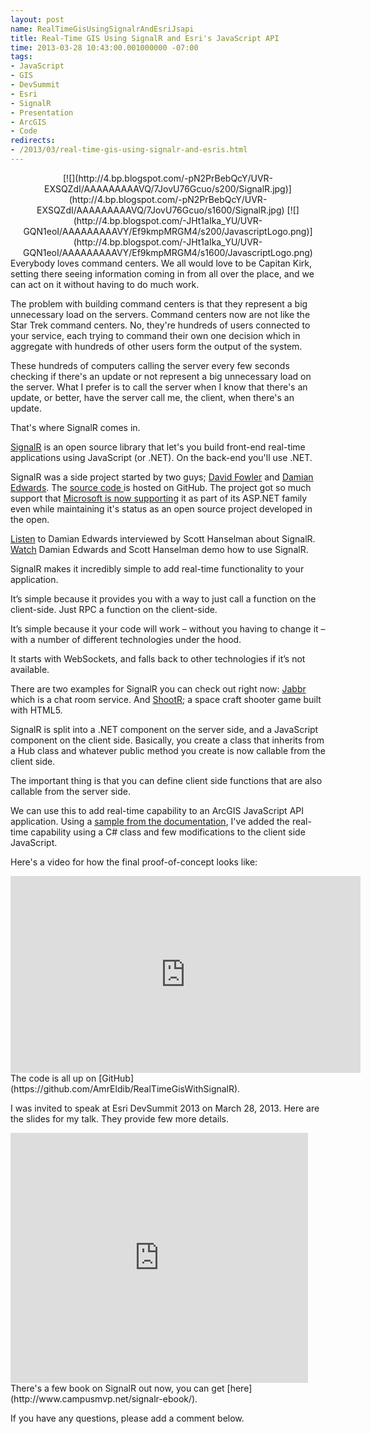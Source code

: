 ```yaml
---
layout: post
name: RealTimeGisUsingSignalrAndEsriJsapi
title: Real-Time GIS Using SignalR and Esri's JavaScript API
time: 2013-03-28 10:43:00.001000000 -07:00
tags:
- JavaScript
- GIS
- DevSummit
- Esri
- SignalR
- Presentation
- ArcGIS
- Code
redirects:
- /2013/03/real-time-gis-using-signalr-and-esris.html
---
```

<div class="separator" style="clear: both; text-align: center;">[![](http://4.bp.blogspot.com/-pN2PrBebQcY/UVR-EXSQZdI/AAAAAAAAAVQ/7JovU76Gcuo/s200/SignalR.jpg)](http://4.bp.blogspot.com/-pN2PrBebQcY/UVR-EXSQZdI/AAAAAAAAAVQ/7JovU76Gcuo/s1600/SignalR.jpg) [![](http://4.bp.blogspot.com/-JHt1aIka_YU/UVR-GQN1eoI/AAAAAAAAAVY/Ef9kmpMRGM4/s200/JavascriptLogo.png)](http://4.bp.blogspot.com/-JHt1aIka_YU/UVR-GQN1eoI/AAAAAAAAAVY/Ef9kmpMRGM4/s1600/JavascriptLogo.png)</div>Everybody loves command centers. We all would love to be Capitan Kirk, setting there seeing information coming in from all over the place, and we can act on it without having to do much work.

The problem with building command centers is that they represent a big unnecessary load on the servers. Command centers now are not like the Star Trek command centers. No, they're hundreds of users connected to your service, each trying to command their own one decision which in aggregate with hundreds of other users form the output of the system.

These hundreds of computers calling the server every few seconds checking if there's an update or not represent a big unnecessary load on the server. What I prefer is to call the server when I know that there's an update, or better, have the server call me, the client, when there's an update.

That's where SignalR comes in.

[SignalR](http://signalr.net/) is an open source library that let's you build front-end real-time applications using JavaScript (or .NET). On the back-end you'll use .NET.

SignalR was a side project started by two guys; [David Fowler](https://twitter.com/davidfowl) and [Damian Edwards](https://twitter.com/DamianEdwards). The [source code ](https://github.com/SignalR/SignalR)is hosted on <span id="goog_1340908699"></span>GitHub<span id="goog_1340908700"></span>. The project got so much support that [Microsoft is now supporting](http://www.asp.net/signalr/open-source) it as part of its ASP.NET family even while maintaining it's status as an open source project developed in the open.

[Listen](http://www.hanselminutes.com/352/making-open-source-work-at-microsoft-with-signalr-and-damian-edwards) to Damian Edwards interviewed by Scott Hanselman about SignalR.
[Watch](http://channel9.msdn.com/Series/Building-Web-Apps-with-ASP-NET-Jump-Start/Building-Web-Apps-with-ASPNET-Jump-Start-08-Real-time-Communication-with-SignalR) Damian Edwards and Scott Hanselman demo how to use SignalR.

SignalR makes it incredibly simple to add real-time functionality to your application.

It’s simple because it provides you with a way to just call a function on the client-side. Just RPC a function on the client-side.

It’s simple because it your code will work – without you having to change it – with a number of different technologies under the hood.

It starts with WebSockets, and falls back to other technologies if it’s not available.

There are two examples for SignalR you can check out right now: [Jabbr](http://jabbr.net/) which is a chat room service. And [ShootR](http://shootr.signalr.net/); a space craft shooter game built with HTML5.

SignalR is split into a .NET component on the server side, and a JavaScript component on the client side. Basically, you create a class that inherits from a Hub class and whatever public method you create is now callable from the client side.

The important thing is that you can define client side functions that are also callable from the server side.

We can use this to add real-time capability to an ArcGIS JavaScript API application. Using a [sample from the documentation](http://help.arcgis.com/en/webapi/javascript/arcgis/jssamples/graphics_add.html), I've added the real-time capability using a C# class and few modifications to the client side JavaScript.

Here's a video for how the final proof-of-concept looks like:

<iframe allowfullscreen="" frameborder="0" height="315" src="http://www.youtube.com/embed/kY3AQL6n2-8" width="560"></iframe> 
The code is all up on [GitHub](https://github.com/AmrEldib/RealTimeGisWithSignalR).

I was invited to speak at Esri DevSummit 2013 on March 28, 2013. Here are the slides for my talk. They provide few more details. 
<iframe frameborder="0" height="400" marginheight="0" marginwidth="0" scrolling="no" src="http://www.slideshare.net/slideshow/embed_code/17814815" width="476"></iframe> 
There's a few book on SignalR out now, you can get [here](http://www.campusmvp.net/signalr-ebook/). 

If you have any questions, please add a comment below.